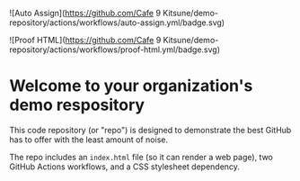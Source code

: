 ![Auto Assign](https://github.com/Cafe 9 Kitsune/demo-repository/actions/workflows/auto-assign.yml/badge.svg)

![Proof HTML](https://github.com/Cafe 9 Kitsune/demo-repository/actions/workflows/proof-html.yml/badge.svg)

# Welcome to your organization's demo respository
This code repository (or "repo") is designed to demonstrate the best GitHub has to offer with the least amount of noise.

The repo includes an `index.html` file (so it can render a web page), two GitHub Actions workflows, and a CSS stylesheet dependency.
